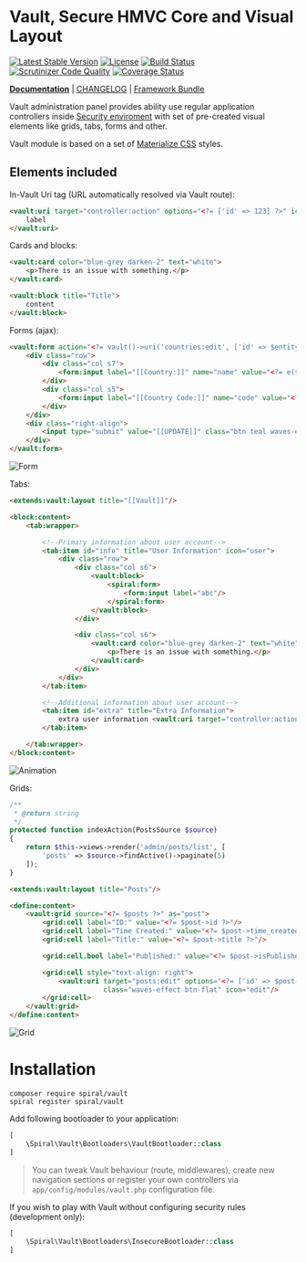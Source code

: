 Vault, Secure HMVC Core and Visual Layout
=======
[![Latest Stable Version](https://poser.pugx.org/spiral/vault/v/stable)](https://packagist.org/packages/spiral/vault) 
[![License](https://poser.pugx.org/spiral/vault/license)](https://packagist.org/packages/spiral/vault)
[![Build Status](https://travis-ci.org/spiral-modules/vault.svg?branch=master)](https://travis-ci.org/spiral-modules/vault)
[![Scrutinizer Code Quality](https://scrutinizer-ci.com/g/spiral-modules/vault/badges/quality-score.png?b=master)](https://scrutinizer-ci.com/g/spiral-modules/vault/?branch=master)
[![Coverage Status](https://coveralls.io/repos/github/spiral-modules/vault/badge.svg?branch=master)](https://coveralls.io/github/spiral-modules/vault?branch=master)

<b>[Documentation](http://spiral-framework.com/guide)</b> | [CHANGELOG](/CHANGELOG.md) | [Framework Bundle](https://github.com/spiral/spiral)

Vault administration panel provides ability use regular application controllers inside [Security enviroment](https://github.com/spiral/security) with set of pre-created visual elements like grids, tabs, forms and other. 

Vault module is based on a set of [Materialize CSS](http://materializecss.com/) styles.

Elements included
-----------------

In-Vault Uri tag (URL automatically resolved via Vault route):

```html
<vault:uri target="controller:action" options="<?= ['id' => 123] ?>" icon="icon" class="...">
    label
</vault:uri>
```

Cards and blocks:

```html
<vault:card color="blue-grey darken-2" text="white">
    <p>There is an issue with something.</p>
</vault:card>

<vault:block title="Title">
    content
</vault:block>
```

Forms (ajax):

```html
<vault:form action="<?= vault()->uri('countries:edit', ['id' => $entity->id]) ?>">
    <div class="row">
        <div class="col s7">
            <form:input label="[[Country:]]" name="name" value="<?= e($entity->name) ?>"/>
        </div>
        <div class="col s5">
            <form:input label="[[Country Code:]]" name="code" value="<?= e($entity->code) ?>"/>
        </div>
    </div>
    <div class="right-align">
        <input type="submit" value="[[UPDATE]]" class="btn teal waves-effect waves-light"/>
    </div>
</vault:form>
```

![Form](https://raw.githubusercontent.com/spiral/guide/master/resources/vault-form.png)

Tabs:

```html
<extends:vault:layout title="[[Vault]]"/>

<block:content>
    <tab:wrapper>

        <!--Primary information about user account-->
        <tab:item id="info" title="User Information" icon="user">
            <div class="row">
                <div class="col s6">
                    <vault:block>
                        <spiral:form>
                            <form:input label="abc"/>
                        </spiral:form>
                    </vault:block>
                </div>

                <div class="col s6">
                    <vault:card color="blue-grey darken-2" text="white">
                        <p>There is an issue with something.</p>
                    </vault:card>
                </div>
            </div>
        </tab:item>

        <!--Additional information about user account-->
        <tab:item id="extra" title="Extra Information">
            extra user information <vault:uri target="controller:action">link</vault:uri>
        </tab:item>

    </tab:wrapper>
</block:content>
```

![Animation](https://raw.githubusercontent.com/spiral/guide/master/resources/albus.gif)

Grids:

```php
/**
 * @return string
 */
protected function indexAction(PostsSource $source)
{
    return $this->views->render('admin/posts/list', [
        'posts' => $source->findActive()->paginate(5)
    ]);
}
```

```html
<extends:vault:layout title="Posts"/>

<define:content>
    <vault:grid source="<?= $posts ?>" as="post">
        <grid:cell label="ID:" value="<?= $post->id ?>"/>
        <grid:cell label="Time Created:" value="<?= $post->time_created ?>"/>
        <grid:cell label="Title:" value="<?= $post->title ?>"/>

        <grid:cell.bool label="Published:" value="<?= $post->isPublished() ?>"/>

        <grid:cell style="text-align: right">
            <vault:uri target="posts:edit" options="<?= ['id' => $post->id] ?>"
                       class="waves-effect btn-flat" icon="edit"/>
        </grid:cell>
    </vault:grid>
</define:content>
```

![Grid](https://raw.githubusercontent.com/spiral/guide/master/resources/grid.png)

# Installation

```
composer require spiral/vault
spiral register spiral/vault
```

Add following bootloader to your application:
```php
[
    \Spiral\Vault\Bootloaders\VaultBootloader::class
]
```

> You can tweak Vault behaviour (route, middlewares), create new navigation sections or register your own controllers via `app/config/modules/vault.php` configuration file.

If you wish to play with Vault without configuring security rules (development only):

```php
[
    \Spiral\Vault\Bootloaders\InsecureBootloader::class
]
```